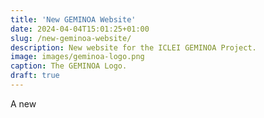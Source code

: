 ```yaml
---
title: 'New GEMINOA Website'
date: 2024-04-04T15:01:25+01:00
slug: /new-geminoa-website/
description: New website for the ICLEI GEMINOA Project.
image: images/geminoa-logo.png
caption: The GEMINOA Logo.
draft: true
---
```


A new
